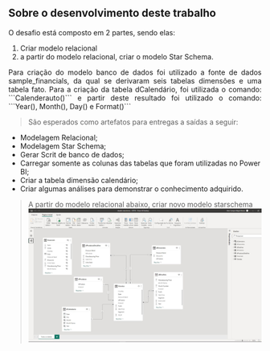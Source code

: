 ## Sobre o desenvolvimento deste trabalho

O desafio está composto em 2 partes, sendo elas:

1. Criar modelo relacional
2. a partir do modelo relacional, criar o modelo Star Schema.

<p style="text-align: justify;">Para criação do modelo banco de dados foi utilizado a fonte de dados sample_financials, da qual se derivaram seis tabelas dimensões e uma tabela fato. Para a criação da tabela dCalendário, foi utilizada o comando: ```Calenderauto()``` e partir deste resultado foi utilizado o comando: ```Year(), Month(), Day() e Format()```

> São esperados como artefatos para entregas a saídas a seguir:

* Modelagem Relacional;
* Modelagem Star Schema;
* Gerar Scrit de banco de dados;
* Carregar somente as colunas das tabelas que foram utilizadas no Power BI;
* Criar a tabela dimensão calendário;
* Criar algumas análises para demonstrar o conhecimento adquirido.

>A partir do modelo relacional abaixo, criar novo modelo starschema
![Modelo Star Schema](./Starschema_vendas_CRTFD.JPG)